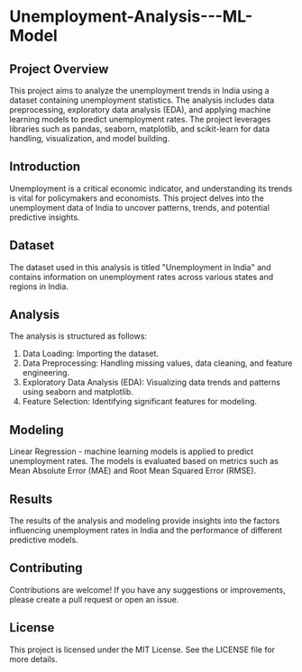 # Unemployment-Analysis---ML-Model
## Project Overview
This project aims to analyze the unemployment trends in India using a dataset containing unemployment statistics. The analysis includes data preprocessing, exploratory data analysis (EDA), and applying machine learning models to predict unemployment rates. The project leverages libraries such as pandas, seaborn, matplotlib, and scikit-learn for data handling, visualization, and model building.
## Introduction
Unemployment is a critical economic indicator, and understanding its trends is vital for policymakers and economists. This project delves into the unemployment data of India to uncover patterns, trends, and potential predictive insights.
## Dataset
The dataset used in this analysis is titled "Unemployment in India" and contains information on unemployment rates across various states and regions in India.
## Analysis
The analysis is structured as follows:
1. Data Loading: Importing the dataset.
2. Data Preprocessing: Handling missing values, data cleaning, and feature engineering.
3. Exploratory Data Analysis (EDA): Visualizing data trends and patterns using seaborn and matplotlib.
4. Feature Selection: Identifying significant features for modeling.
## Modeling
Linear Regression - machine learning models is applied to predict unemployment rates.
The models is evaluated based on metrics such as Mean Absolute Error (MAE) and Root Mean Squared Error (RMSE).
## Results
The results of the analysis and modeling provide insights into the factors influencing unemployment rates in India and the performance of different predictive models.
## Contributing
Contributions are welcome! If you have any suggestions or improvements, please create a pull request or open an issue.
## License
This project is licensed under the MIT License. See the LICENSE file for more details.
